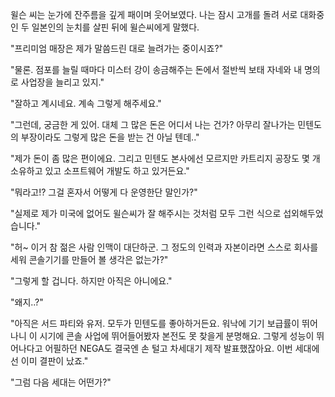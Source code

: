 윌슨 씨는 눈가에 잔주름을 깊게 패이며 웃어보였다. 나는 잠시 고개를 돌려 서로 대화중인 두 일본인의 눈치를 살핀 뒤에 윌슨씨에게 말했다.

"프리미엄 매장은 제가 말씀드린 대로 늘려가는 중이시죠?"

"물론. 점포를 늘릴 때마다 미스터 강이 송금해주는 돈에서 절반씩 보태 자네와 내 명의로 사업장을 늘리고 있지."

"잘하고 계시네요. 계속 그렇게 해주세요."

"그런데, 궁금한 게 있어. 대체 그 많은 돈은 어디서 나는 건가? 아무리 잘나가는 민텐도의 부장이라도 그렇게 많은 돈을 받는 건 아닐 텐데.."

"제가 돈이 좀 많은 편이에요. 그리고 민텐도 본사에선 모르지만 카트리지 공장도 몇 개 소유하고 있고 소프트웨어 개발도 하고 있거든요."

"뭐라고!? 그걸 혼자서 어떻게 다 운영한단 말인가?"

"실제로 제가 미국에 없어도 윌슨씨가 잘 해주시는 것처럼 모두 그런 식으로 섭외해두었습니다."

"허~ 이거 참 젊은 사람 인맥이 대단하군. 그 정도의 인력과 자본이라면 스스로 회사를 세워 콘솔기기를 만들어 볼 생각은 없는가?"

"그렇게 할 겁니다. 하지만 아직은 아니에요."

"왜지..?"

"아직은 서드 파티와 유저. 모두가 민텐도를 좋아하거든요. 워낙에 기기 보급률이 뛰어나니 이 시기에 콘솔 사업에 뛰어들어봤자 본전도 못 찾을게 분명해요. 그렇게 성능이 뛰어나다고 어필하던 NEGA도 결국엔 손 털고 차세대기 제작 발표했잖아요. 이번 세대에선 이미 결판이 났죠."

"그럼 다음 세대는 어떤가?"